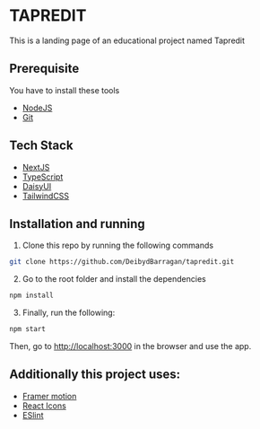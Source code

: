 # TAPREDIT
This is a landing page of an educational project named Tapredit

## Prerequisite
You have to install these tools
- [NodeJS](https://nodejs.org/en)
- [Git](https://git-scm.com/)

## Tech Stack
- [NextJS](https://react.dev/)
- [TypeScript](https://www.typescriptlang.org/)
- [DaisyUI](https://daisyui.com/)
- [TailwindCSS](https://tailwindcss.com/)
## Installation and running

1. Clone this repo by running the following commands

```bash
git clone https://github.com/DeibydBarragan/tapredit.git
```
2. Go to the root folder and install the dependencies

```bash
npm install
```

3. Finally, run the following:

```bash
npm start
```

Then, go to [http://localhost:3000](http://localhost:3000) in the browser and use the app.

## Additionally this project uses:
- [Framer motion](https://www.framer.com/motion/)
- [React Icons](https://react-icons.github.io/react-icons)
- [ESlint](https://eslint.org/)
